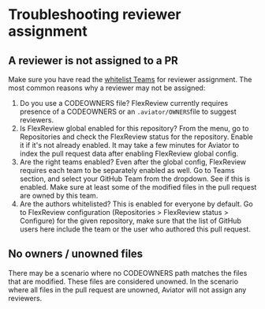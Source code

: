 # Troubleshooting reviewer assignment

## A reviewer is not assigned to a PR

Make sure you have read the [whitelist Teams](whitelist-teams-for-reviewer-assignment.md) for reviewer assignment. The most common reasons why a reviewer may not be assigned:

1. Do you use a CODEOWNERS file? FlexReview currently requires presence of a CODEOWNERS or an `.aviator/OWNERS`file to suggest reviewers.
2. Is FlexReview global enabled for this repository? From the menu, go to Repositories and check the FlexReview status for the repository. Enable it if it's not already enabled. It may take a few minutes for Aviator to index the pull request data after enabling FlexReview global config.
3. Are the right teams enabled? Even after the global config, FlexReview requires each team to be separately enabled as well. Go to Teams section, and select your GitHub Team from the dropdown. See if this is enabled. Make sure at least some of the modified files in the pull request are owned by this team.
4. Are the authors whitelisted? This is enabled for everyone by default. Go to FlexReview configuration (Repositories > FlexReview status > Configure) for the given repository, make sure that the list of GitHub users here include the team or the user who authored this pull request.

## No owners / unowned files

There may be a scenario where no CODEOWNERS path matches the files that are modified. These files are considered unowned. In the scenario where all files in the pull request are unowned, Aviator will not assign any reviewers.
